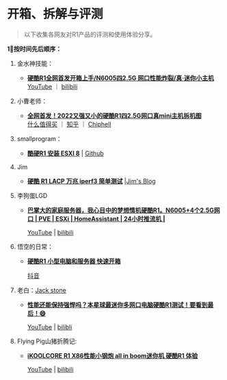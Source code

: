 # 开箱、拆解与评测

> 以下收集各网友对R1产品的评测和使用体验分享。



**1⃣️按时间先后顺序：**

1. 金水神技能：
   - **[硬酷R1全网首发开箱上手/N6005四2.5G 网口性能炸裂/真·迷你小主机](https://www.youtube.com/watch?v=6CCc4zIAORo)**  <br>[YouTube](https://www.youtube.com/watch?v=6CCc4zIAORo) ｜ [bilibili](https://www.bilibili.com/video/BV1424y1k7Yf/)

2. 小曹老师：
   - **[全网首发！2022又强又小的硬酷R1四2.5G网口真mini主机拆机图](https://post.smzdm.com/p/a7ndo0m9/)** <br>[什么值得买](https://post.smzdm.com/p/a7ndo0m9/) ｜ [知乎](https://zhuanlan.zhihu.com/p/590096575) ｜ [Chiphell](https://www.chiphell.com/thread-2471690-1-1.html)

3. smallprogram：
   - **[酷硬R1 安装 ESXI 8](https://github.com/smallprogram/OpenWrtAction/blob/main/docs/R1_ESXI8.md)** | [Github](https://github.com/smallprogram/OpenWrtAction/blob/main/docs/R1_ESXI8.md)

4. Jim
   - **[硬酷 R1 LACP 万兆 iperf3 简单测试](https://blog.jim.plus/blog/post/jim/r1-10g-bond-nic-iperf3)** |[Jim's Blog](https://blog.jim.plus/blog/post/jim/r1-10g-bond-nic-iperf3)

5. 李狗蛋LGD

   - **[巴掌大的家庭服务器，我心目中的梦想情机硬酷R1。N6005+4个2.5G网口 | PVE | ESXi | HomeAssistant | 24小时推流机 |](https://www.youtube.com/watch?v=IoxWN77SgBM)**

     [YouTube](https://www.youtube.com/watch?v=IoxWN77SgBM) | [bilibili](https://www.bilibili.com/video/BV1Me411P7QQ/)

6. 悟空的日常：

   - **[硬酷R1 小型电脑和服务器 快速开箱](https://www.douyin.com/video/7175378350398016825)**

     [抖音](https://www.douyin.com/video/7175378350398016825)

7. 老白：[Jack stone](https://space.bilibili.com/8767050)

   - **[性能还能保持强悍吗？本星球最迷你多网口电脑硬酷R1测试！要看到最后！😄](https://www.youtube.com/watch?v=q8BAPUCaYls)**

     [YouTube](https://www.youtube.com/watch?v=q8BAPUCaYls)  |  [bilibli](https://www.bilibili.com/video/BV1YD4y1a7Zw/)

8. Flying Pig山猪折腾记:

   - **[iKOOLCORE R1 X86性能小钢炮 all in boom迷你机 硬酷R1 体验](https://www.youtube.com/watch?v=W3kQOvnF4eM)**

     [YouTube](https://www.youtube.com/watch?v=W3kQOvnF4eM)  | [bilibili](https://www.bilibili.com/video/BV1jg411n7hA/)
